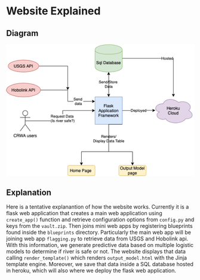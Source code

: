 # Website Explained 

## Diagram
![Image of Yaktocat](Flaggin_System.png)

## Explanation

Here is a tentative explanantion of how the website works. Currently it is a flask web application  that creates a main web application using `create_app()` function and retrieve configuration options from `config.py` and keys from the `vault.zip`. Then joins mini web apps by registering blueprints found inside the `blueprints` directory. Particularly the main web app will be joining web app `flagging.py` to retrieve data from USGS and Hobolink api. With this information, we generate predictive data based on multiple logistic models to determine if river is safe or not. The website displays that data calling `render_template()` which renders `output_model.html` with the Jinja template engine. Moreover, we save that data inside a SQL database hosted in heroku, which will also where we deploy the flask web application.
